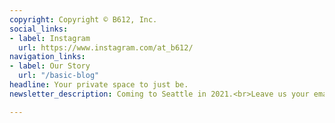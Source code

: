 ```yaml
---
copyright: Copyright © B612, Inc.
social_links:
- label: Instagram
  url: https://www.instagram.com/at_b612/
navigation_links:
- label: Our Story
  url: "/basic-blog"
headline: Your private space to just be.
newsletter_description: Coming to Seattle in 2021.<br>Leave us your email for updates!

---
```

